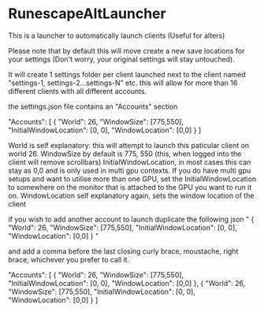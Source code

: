 # RunescapeAltLauncher
This is a launcher to automatically launch clients (Useful for alters)

Please note that by default this will move create a new save locations for your settings (Don't worry, your original settings will stay untouched).

It will create 1 settings folder per client launched next to the client named "settings-1, settings-2...settings-N" etc.
this will allow for more than 16 different clients with all different accounts.


the settings.json file contains an "Accounts" section 

"Accounts": [
    {
      "World": 26,
      "WindowSize": [775,550],
      "InitialWindowLocation": [0, 0],
      "WindowLocation": [0,0]
    }
   ]
    
    
World is self explanatory: this will attempt to launch this paticular client on world 26.
WindowSize by default is 775, 550 (this, when logged into the client will remove scrollbars)
InitialWindowLocation, in most cases this can stay as 0,0 and is only used in multi gpu contexts.
  If you do have multi gpu setups and want to utilise more than one GPU, set the InitialWindowLocation to somewhere on the monitor that is attached to the GPU you want to run it on.
WindowLocation self explanatory again, sets the window location of the client

if you wish to add another account to launch duplicate the following json
"
{
      "World": 26,
      "WindowSize": [775,550],
      "InitialWindowLocation": [0, 0],
      "WindowLocation": [0,0]
}
"

and add a comma before the last closing curly brace, moustache, right brace, whichever you prefer to call it.

"Accounts": [
    {
      "World": 26,
      "WindowSize": [775,550],
      "InitialWindowLocation": [0, 0],
      "WindowLocation": [0,0]
    },
    {
      "World": 26,
      "WindowSize": [775,550],
      "InitialWindowLocation": [0, 0],
      "WindowLocation": [0,0]
    }
   ]
